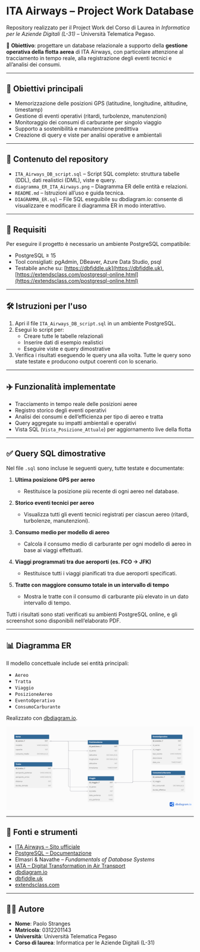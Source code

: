 # ITA Airways – Project Work Database

Repository realizzato per il Project Work del Corso di Laurea in *Informatica per le Aziende Digitali (L-31)* – Università Telematica Pegaso.

📌 **Obiettivo**: progettare un database relazionale a supporto della **gestione operativa della flotta aerea** di ITA Airways, con particolare attenzione al tracciamento in tempo reale, alla registrazione degli eventi tecnici e all’analisi dei consumi.

---

## 🎯 Obiettivi principali

- Memorizzazione delle posizioni GPS (latitudine, longitudine, altitudine, timestamp)
- Gestione di eventi operativi (ritardi, turbolenze, manutenzioni)
- Monitoraggio dei consumi di carburante per singolo viaggio
- Supporto a sostenibilità e manutenzione predittiva
- Creazione di query e viste per analisi operative e ambientali

---

## 📂 Contenuto del repository

- `ITA_Airways_DB_script.sql` – Script SQL completo: struttura tabelle (DDL), dati realistici (DML), viste e query.
- `diagramma_ER_ITA_Airways.png` – Diagramma ER delle entità e relazioni.
- `README.md` – Istruzioni all’uso e guida tecnica.
- `DIAGRAMMA_ER.sql` – File SQL eseguibile su dbdiagram.io: consente di visualizzare e modificare il diagramma ER in modo interattivo.
---

## 🧰 Requisiti

Per eseguire il progetto è necessario un ambiente PostgreSQL compatibile:

- PostgreSQL ≥ 15
- Tool consigliati: pgAdmin, DBeaver, Azure Data Studio, psql
- Testabile anche su: [https://dbfiddle.uk](https://dbfiddle.uk), [https://extendsclass.com/postgresql-online.html](https://extendsclass.com/postgresql-online.html)

---

## 🛠️ Istruzioni per l'uso

1. Apri il file `ITA_Airways_DB_script.sql` in un ambiente PostgreSQL.
2. Esegui lo script per:
   - Creare tutte le tabelle relazionali
   - Inserire dati di esempio realistici
   - Eseguire viste e query dimostrative
3. Verifica i risultati eseguendo le query una alla volta. Tutte le query sono state testate e producono output coerenti con lo scenario.

---

## ✈️ Funzionalità implementate

- Tracciamento in tempo reale delle posizioni aeree
- Registro storico degli eventi operativi
- Analisi dei consumi e dell’efficienza per tipo di aereo e tratta
- Query aggregate su impatti ambientali e operativi
- Vista SQL (`Vista_Posizione_Attuale`) per aggiornamento live della flotta

---

## ✅ Query SQL dimostrative

Nel file `.sql` sono incluse le seguenti query, tutte testate e documentate:

1. **Ultima posizione GPS per aereo**
   - Restituisce la posizione più recente di ogni aereo nel database.
   
2. **Storico eventi tecnici per aereo**
   - Visualizza tutti gli eventi tecnici registrati per ciascun aereo (ritardi, turbolenze, manutenzioni).
   
3. **Consumo medio per modello di aereo**
   - Calcola il consumo medio di carburante per ogni modello di aereo in base ai viaggi effettuati.
   
4. **Viaggi programmati tra due aeroporti (es. FCO → JFK)**
   - Restituisce tutti i viaggi pianificati tra due aeroporti specificati.
   
5. **Tratte con maggiore consumo totale in un intervallo di tempo**
   - Mostra le tratte con il consumo di carburante più elevato in un dato intervallo di tempo.

Tutti i risultati sono stati verificati su ambienti PostgreSQL online, e gli screenshot sono disponibili nell’elaborato PDF.

---

## 📊 Diagramma ER

Il modello concettuale include sei entità principali:

- `Aereo`
- `Tratta`
- `Viaggio`
- `PosizioneAereo`
- `EventoOperativo`
- `ConsumoCarburante`

Realizzato con [dbdiagram.io](https://dbdiagram.io).

<p align="center">
  <img src="DIAGRAMMA__ER_ITA_Airways.png" alt="Diagramma ER" width="700"/>
</p>

---

## 📖 Fonti e strumenti

- [ITA Airways – Sito ufficiale](https://www.ita-airways.com)
- [PostgreSQL – Documentazione](https://www.postgresql.org/docs)
- Elmasri & Navathe – *Fundamentals of Database Systems*
- [IATA – Digital Transformation in Air Transport](https://www.iata.org)
- [dbdiagram.io](https://dbdiagram.io)
- [dbfiddle.uk](https://dbfiddle.uk)
- [extendsclass.com](https://extendsclass.com/postgresql-online.html)

---

## 👨‍💻 Autore

- **Nome**: Paolo Stranges  
- **Matricola**: 0312201143  
- **Università**: Università Telematica Pegaso  
- **Corso di laurea**: Informatica per le Aziende Digitali (L-31)
